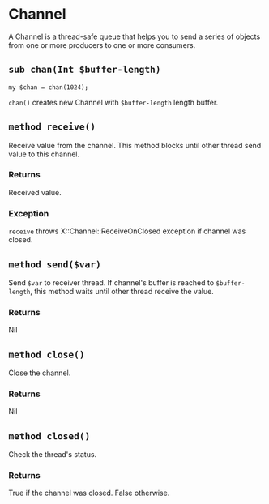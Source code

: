 # Channel

A Channel is a thread-safe queue that helps you to send a series of objects from one or more producers to one or more consumers.

## `sub chan(Int $buffer-length)`

    my $chan = chan(1024);

`chan()` creates new Channel with `$buffer-length` length buffer.

## `method receive()`

Receive value from the channel. This method blocks until other thread send value to this channel.

### Returns

Received value.

### Exception

`receive` throws X::Channel::ReceiveOnClosed exception if channel was closed.

## `method send($var)`

Send `$var` to receiver thread. If channel's buffer is reached to `$buffer-length`, this method waits until other thread receive the value.

### Returns

Nil

## `method close()`

Close the channel.

### Returns

Nil

## `method closed()`

Check the thread's status.

### Returns

True if the channel was closed. False otherwise.

